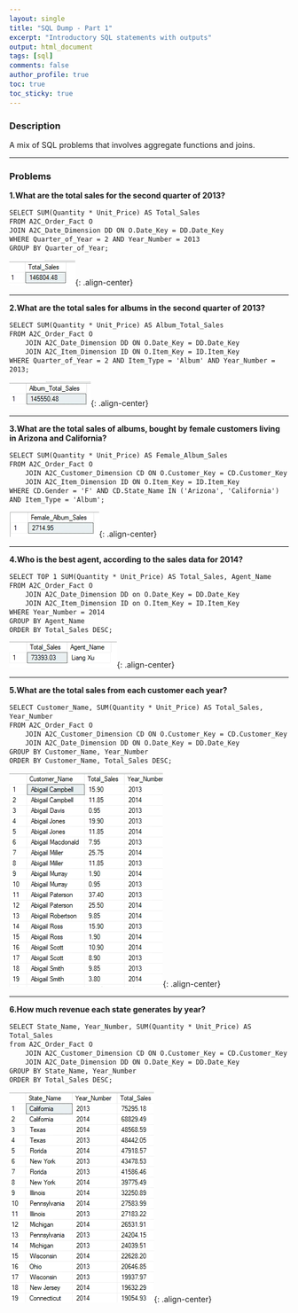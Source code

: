 ```yaml
---
layout: single
title: "SQL Dump - Part 1"
excerpt: "Introductory SQL statements with outputs"
output: html_document
tags: [sql]
comments: false
author_profile: true
toc: true
toc_sticky: true
---
```

### Description
A mix of SQL problems that involves aggregate functions and joins. 

---------------------------
### Problems
**1.What are the total sales for the second quarter of 2013?**
```
SELECT SUM(Quantity * Unit_Price) AS Total_Sales  
FROM A2C_Order_Fact O  
JOIN A2C_Date_Dimension DD ON O.Date_Key = DD.Date_Key  
WHERE Quarter_of_Year = 2 AND Year_Number = 2013  
GROUP BY Quarter_of_Year;  
 ```
![SQL1](\assets\images\sql1\1.png){: .align-center} 
 
---

**2.What are the total sales for albums in the second quarter of 2013?**
```
SELECT SUM(Quantity * Unit_Price) AS Album_Total_Sales  
FROM A2C_Order_Fact O  
	JOIN A2C_Date_Dimension DD ON O.Date_Key = DD.Date_Key  
	JOIN A2C_Item_Dimension ID ON O.Item_Key = ID.Item_Key  
WHERE Quarter_of_Year = 2 AND Item_Type = 'Album' AND Year_Number = 2013;  
```
![SQL2](\assets\images\sql1\2.png){: .align-center} 

---

**3.What are the total sales of albums, bought by female customers living in Arizona and California?**
```
SELECT SUM(Quantity * Unit_Price) AS Female_Album_Sales  
FROM A2C_Order_Fact O  
	JOIN A2C_Customer_Dimension CD ON O.Customer_Key = CD.Customer_Key  
	JOIN A2C_Item_Dimension ID ON O.Item_Key = ID.Item_Key  
WHERE CD.Gender = 'F' AND CD.State_Name IN ('Arizona', 'California') AND Item_Type = 'Album';  
```
![SQL3](\assets\images\sql1\3.png){: .align-center} 

---

**4.Who is the best agent, according to the sales data for 2014?**
```
SELECT TOP 1 SUM(Quantity * Unit_Price) AS Total_Sales, Agent_Name  
FROM A2C_Order_Fact O  
	JOIN A2C_Date_Dimension DD on O.Date_Key = DD.Date_Key  
	JOIN A2C_Item_Dimension ID on O.Item_Key = ID.Item_Key  
WHERE Year_Number = 2014  
GROUP BY Agent_Name  
ORDER BY Total_Sales DESC;  
```
![SQL4](\assets\images\sql1\4.png){: .align-center} 

---

**5.What are the total sales from each customer each year?**
```
SELECT Customer_Name, SUM(Quantity * Unit_Price) AS Total_Sales, Year_Number  
FROM A2C_Order_Fact O  
	JOIN A2C_Customer_Dimension CD ON O.Customer_Key = CD.Customer_Key  
	JOIN A2C_Date_Dimension DD ON O.Date_Key = DD.Date_Key  
GROUP BY Customer_Name, Year_Number  
ORDER BY Customer_Name, Total_Sales DESC;  
```
![SQL5](\assets\images\sql1\5.png){: .align-center} 

---

**6.How much revenue each state generates by year?**
```
SELECT State_Name, Year_Number, SUM(Quantity * Unit_Price) AS Total_Sales  
from A2C_Order_Fact O  
	JOIN A2C_Customer_Dimension CD ON O.Customer_Key = CD.Customer_Key  
	JOIN A2C_Date_Dimension DD ON O.Date_Key = DD.Date_Key  
GROUP BY State_Name, Year_Number  
ORDER BY Total_Sales DESC;  
```
![SQL6](\assets\images\sql1\6.png){: .align-center} 
 
